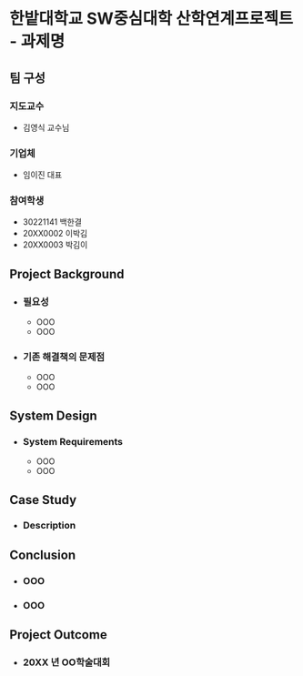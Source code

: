 # 한밭대학교 SW중심대학 산학연계프로젝트 - 과제명

## **팀 구성**
### 지도교수
 - 김영식 교수님

### 기업체 
 - 임이진 대표

### 참여학생
 - 30221141 백한결 
 - 20XX0002 이박김
 - 20XX0003 박김이

## Project Background
- ### 필요성
  - OOO
  - OOO
- ### 기존 해결책의 문제점
  - OOO
  - OOO
  
## System Design
  - ### System Requirements
    - OOO
    - OOO
    
## Case Study
  - ### Description
  
  
## Conclusion
  - ### OOO
  - ### OOO
  
## Project Outcome
- ### 20XX 년 OO학술대회 

